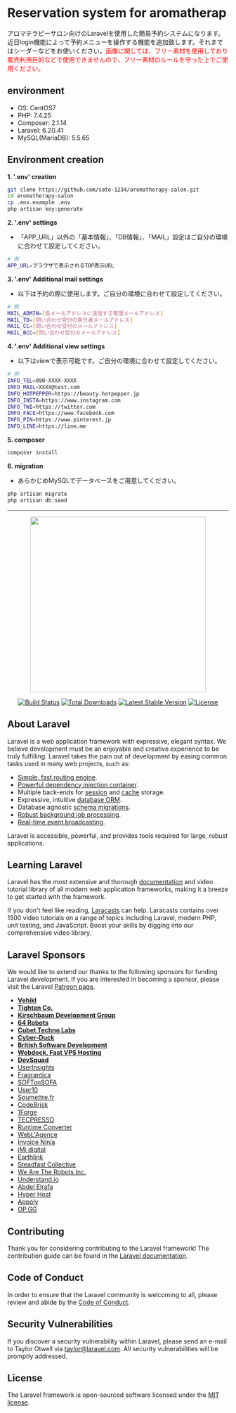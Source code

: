 # Reservation system for aromatherap
アロマテラピーサロン向けのLaravelを使用した簡易予約システムになります。近日login機能によって予約メニューを操作する機能を追加致します。それまではシーダーなどをお使いください。<font color="Red">画像に関しては、フリー素材を使用しており販売利用目的などで使用できませんので、フリー素材のルールを守った上でご使用ください。</font>

## environment
* OS: CentOS7
* PHP: 7.4.25
* Composer: 2.1.14
* Laravel: 6.20.41
* MySQL(MariaDB): 5.5.65

## Environment creation
**1. '.env' creation**
```bash
git clone https://github.com/sato-1234/aromatherapy-salon.git
cd aromatherapy-salon
cp .env.example .env
php artisan key:generate
```
**2. '.env' settings**
* 「APP_URL」以外の「基本情報」、「DB情報」、「MAIL」設定はご自分の環境に合わせて設定してください。
```bash
# 例
APP_URL=ブラウザで表示されるTOP表示URL
```
**3. '.env' Additional mail settings**
* 以下は予約の際に使用します。ご自分の環境に合わせて設定してください。
```bash
# 例
MAIL_ADMIN=[各メールアドレスに送信する管理メールアドレス]
MAIL_TO=[問い合わせ受付の責任者メールアドレス]
MAIL_CC=[問い合わせ受付のメールアドレス]
MAIL_BCC=[問い合わせ受付のメールアドレス]
```
**4. '.env' Additional view settings**
* 以下はviewで表示可能です。ご自分の環境に合わせて設定してください。
```bash
# 例
INFO_TEL=090-XXXX-XXXX
INFO_MAIL=XXXX@test.com
INFO_HOTPEPPER=https://beauty.hotpepper.jp
INFO_INSTA=https://www.instagram.com
INFO_TWI=https://twitter.com
INFO_FACE=https://www.facebook.com
INFO_PIN=https://www.pinterest.jp
INFO_LINE=https://line.me
```
**5. composer**
```bash
composer install
```
**6. migration**
* あらかじめMySQLでデータベースをご用意してください。
```bash
php artisan migrate
php artisan db:seed
```

***

<p align="center"><a href="https://laravel.com" target="_blank"><img src="https://raw.githubusercontent.com/laravel/art/master/logo-lockup/5%20SVG/2%20CMYK/1%20Full%20Color/laravel-logolockup-cmyk-red.svg" width="400"></a></p>

<p align="center">
<a href="https://travis-ci.org/laravel/framework"><img src="https://travis-ci.org/laravel/framework.svg" alt="Build Status"></a>
<a href="https://packagist.org/packages/laravel/framework"><img src="https://poser.pugx.org/laravel/framework/d/total.svg" alt="Total Downloads"></a>
<a href="https://packagist.org/packages/laravel/framework"><img src="https://poser.pugx.org/laravel/framework/v/stable.svg" alt="Latest Stable Version"></a>
<a href="https://packagist.org/packages/laravel/framework"><img src="https://poser.pugx.org/laravel/framework/license.svg" alt="License"></a>
</p>

## About Laravel

Laravel is a web application framework with expressive, elegant syntax. We believe development must be an enjoyable and creative experience to be truly fulfilling. Laravel takes the pain out of development by easing common tasks used in many web projects, such as:

- [Simple, fast routing engine](https://laravel.com/docs/routing).
- [Powerful dependency injection container](https://laravel.com/docs/container).
- Multiple back-ends for [session](https://laravel.com/docs/session) and [cache](https://laravel.com/docs/cache) storage.
- Expressive, intuitive [database ORM](https://laravel.com/docs/eloquent).
- Database agnostic [schema migrations](https://laravel.com/docs/migrations).
- [Robust background job processing](https://laravel.com/docs/queues).
- [Real-time event broadcasting](https://laravel.com/docs/broadcasting).

Laravel is accessible, powerful, and provides tools required for large, robust applications.

## Learning Laravel

Laravel has the most extensive and thorough [documentation](https://laravel.com/docs) and video tutorial library of all modern web application frameworks, making it a breeze to get started with the framework.

If you don't feel like reading, [Laracasts](https://laracasts.com) can help. Laracasts contains over 1500 video tutorials on a range of topics including Laravel, modern PHP, unit testing, and JavaScript. Boost your skills by digging into our comprehensive video library.

## Laravel Sponsors

We would like to extend our thanks to the following sponsors for funding Laravel development. If you are interested in becoming a sponsor, please visit the Laravel [Patreon page](https://patreon.com/taylorotwell).

- **[Vehikl](https://vehikl.com/)**
- **[Tighten Co.](https://tighten.co)**
- **[Kirschbaum Development Group](https://kirschbaumdevelopment.com)**
- **[64 Robots](https://64robots.com)**
- **[Cubet Techno Labs](https://cubettech.com)**
- **[Cyber-Duck](https://cyber-duck.co.uk)**
- **[British Software Development](https://www.britishsoftware.co)**
- **[Webdock, Fast VPS Hosting](https://www.webdock.io/en)**
- **[DevSquad](https://devsquad.com)**
- [UserInsights](https://userinsights.com)
- [Fragrantica](https://www.fragrantica.com)
- [SOFTonSOFA](https://softonsofa.com/)
- [User10](https://user10.com)
- [Soumettre.fr](https://soumettre.fr/)
- [CodeBrisk](https://codebrisk.com)
- [1Forge](https://1forge.com)
- [TECPRESSO](https://tecpresso.co.jp/)
- [Runtime Converter](http://runtimeconverter.com/)
- [WebL'Agence](https://weblagence.com/)
- [Invoice Ninja](https://www.invoiceninja.com)
- [iMi digital](https://www.imi-digital.de/)
- [Earthlink](https://www.earthlink.ro/)
- [Steadfast Collective](https://steadfastcollective.com/)
- [We Are The Robots Inc.](https://watr.mx/)
- [Understand.io](https://www.understand.io/)
- [Abdel Elrafa](https://abdelelrafa.com)
- [Hyper Host](https://hyper.host)
- [Appoly](https://www.appoly.co.uk)
- [OP.GG](https://op.gg)

## Contributing

Thank you for considering contributing to the Laravel framework! The contribution guide can be found in the [Laravel documentation](https://laravel.com/docs/contributions).

## Code of Conduct

In order to ensure that the Laravel community is welcoming to all, please review and abide by the [Code of Conduct](https://laravel.com/docs/contributions#code-of-conduct).

## Security Vulnerabilities

If you discover a security vulnerability within Laravel, please send an e-mail to Taylor Otwell via [taylor@laravel.com](mailto:taylor@laravel.com). All security vulnerabilities will be promptly addressed.

## License

The Laravel framework is open-sourced software licensed under the [MIT license](https://opensource.org/licenses/MIT).
